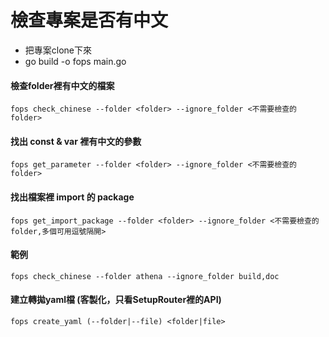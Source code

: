 # 檢查專案是否有中文
- 把專案clone下來
- go build -o fops main.go

#### 檢查folder裡有中文的檔案 

```shell script
fops check_chinese --folder <folder> --ignore_folder <不需要檢查的folder>
```

#### 找出 const & var 裡有中文的參數

```shell script
fops get_parameter --folder <folder> --ignore_folder <不需要檢查的folder>
```

#### 找出檔案裡 import 的 package

```shell script
fops get_import_package --folder <folder> --ignore_folder <不需要檢查的folder,多個可用逗號隔開>
```

#### 範例

```shell script
fops check_chinese --folder athena --ignore_folder build,doc
```

#### 建立轉拋yaml檔 (客製化，只看SetupRouter裡的API)

```shell script
fops create_yaml (--folder|--file) <folder|file> 
```